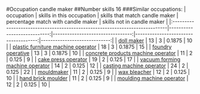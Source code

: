 #Occupation candle maker
##Number skills 16
###Similar occupations:
| occupation                                                                  |   skills in this occupation |   skills that match candle maker |   percentage match with candle maker |   skills not in candle maker |
|:----------------------------------------------------------------------------|----------------------------:|---------------------------------:|-------------------------------------:|-----------------------------:|
| [doll maker](doll_maker.md)                                                 |                          13 |                                3 |                               0.1875 |                           10 |
| [plastic furniture machine operator](plastic_furniture_machine_operator.md) |                          18 |                                3 |                               0.1875 |                           15 |
| [foundry operative](foundry_operative.md)                                   |                          13 |                                3 |                               0.1875 |                           10 |
| [concrete products machine operator](concrete_products_machine_operator.md) |                          11 |                                2 |                               0.125  |                            9 |
| [cake press operator](cake_press_operator.md)                               |                          19 |                                2 |                               0.125  |                           17 |
| [vacuum forming machine operator](vacuum_forming_machine_operator.md)       |                          14 |                                2 |                               0.125  |                           12 |
| [casting machine operator](casting_machine_operator.md)                     |                          24 |                                2 |                               0.125  |                           22 |
| [mouldmaker](mouldmaker.md)                                                 |                          11 |                                2 |                               0.125  |                            9 |
| [wax bleacher](wax_bleacher.md)                                             |                          12 |                                2 |                               0.125  |                           10 |
| [hand brick moulder](hand_brick_moulder.md)                                 |                          11 |                                2 |                               0.125  |                            9 |
| [moulding machine operator](moulding_machine_operator.md)                   |                          12 |                                2 |                               0.125  |                           10 |
